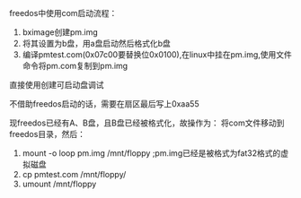 freedos中使用com启动流程：
1. bximage创建pm.img
2. 将其设置为b盘，用a盘启动然后格式化b盘
3. 编译pmtest.com(0x07c00要替换位0x0100),在linux中挂在pm.img,使用文件命令将pm.com复制到pm.img

直接使用创建可启动盘调试

不借助freedos启动的话，需要在扇区最后写上0xaa55

现freedos已经有A、B盘，且B盘已经被格式化，故操作为：
将com文件移动到freedos目录，然后：
1. mount -o loop pm.img /mnt/floppy  ;pm.img已经是被格式为fat32格式的虚拟磁盘
2. cp pmtest.com /mnt/floppy/
3. umount /mnt/floppy